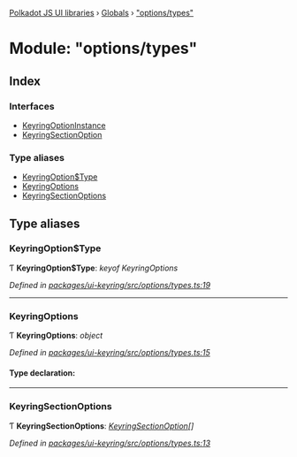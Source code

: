 [Polkadot JS UI libraries](../README.md) › [Globals](../globals.md) › ["options/types"](_options_types_.md)

# Module: "options/types"

## Index

### Interfaces

* [KeyringOptionInstance](../interfaces/_options_types_.keyringoptioninstance.md)
* [KeyringSectionOption](../interfaces/_options_types_.keyringsectionoption.md)

### Type aliases

* [KeyringOption$Type](_options_types_.md#keyringoptiontype)
* [KeyringOptions](_options_types_.md#keyringoptions)
* [KeyringSectionOptions](_options_types_.md#keyringsectionoptions)

## Type aliases

###  KeyringOption$Type

Ƭ **KeyringOption$Type**: *keyof KeyringOptions*

*Defined in [packages/ui-keyring/src/options/types.ts:19](https://github.com/polkadot-js/ui/blob/ea7fad63a/packages/ui-keyring/src/options/types.ts#L19)*

___

###  KeyringOptions

Ƭ **KeyringOptions**: *object*

*Defined in [packages/ui-keyring/src/options/types.ts:15](https://github.com/polkadot-js/ui/blob/ea7fad63a/packages/ui-keyring/src/options/types.ts#L15)*

#### Type declaration:

___

###  KeyringSectionOptions

Ƭ **KeyringSectionOptions**: *[KeyringSectionOption](../interfaces/_options_types_.keyringsectionoption.md)[]*

*Defined in [packages/ui-keyring/src/options/types.ts:13](https://github.com/polkadot-js/ui/blob/ea7fad63a/packages/ui-keyring/src/options/types.ts#L13)*
